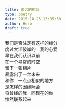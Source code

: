 ```yaml
---  
title: 遥远的相似  
type: poetry  
date: 2015-10-25 13:35:50  
author: Herb  
draft: true
---  
```

我们是否注定有这样的缘分  
度过大洋彼岸的　我的心爱    
早在我们认识以前  
在一个寻常的时空  
留下一张相片  
暴露出了一丝未来  
和你　一点点相似的地方    
是怎样的因缘际会  
将曾经的我　同现在的你  
悚然联系起来